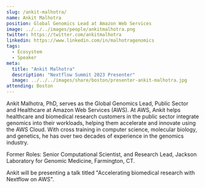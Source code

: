 ```yaml
---
slug: /ankit-malhotra/
name: Ankit Malhotra
position: Global Genomics Lead at Amazon Web Services
image: ../../../images/people/ankitmalhotra.png
twitter: https://twitter.com/ankitmalhotra
linkedin: https://www.linkedin.com/in/malhotragenomics
tags:
  - Ecosystem
  - Speaker
meta:
  title: "Ankit Malhotra"
  description: "Nextflow Summit 2023 Presenter"
  image: ../../../images/share/boston/presenter-ankit-malhotra.jpg
attending: Boston
---
```


Ankit Malhotra, PhD, serves as the Global Genomics Lead, Public Sector and Healthcare at Amazon Web Services (AWS). At AWS, Ankit helps healthcare and biomedical research customers in the public sector integrate genomics into their workloads, helping them accelerate and innovate using the AWS Cloud. With cross training in computer science, molecular biology, and genetics, he has over two decades of experience in the genomics industry.
 
Former Roles: Senior Computational Scientist, and Research Lead, Jackson Laboratory for Genomic Medicine, Farmington, CT.

Ankit will be presenting a talk titled "Accelerating biomedical research with Nextflow on AWS".
